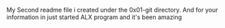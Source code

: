 My Second readme file i created under the 0x01-git directory. And for your information in just started ALX program and it's been amazing
